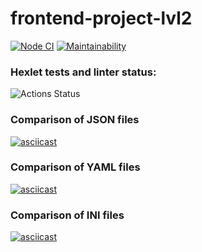# frontend-project-lvl2

[![Node CI](https://github.com/vchslv/frontend-project-lvl2/workflows/Node%20CI/badge.svg)](https://github.com/vchslv/frontend-project-lvl2/actions)
[![Maintainability](https://api.codeclimate.com/v1/badges/ce0b1909dd2c11550c0b/maintainability)](https://codeclimate.com/github/vchslv/frontend-project-lvl2/maintainability)

### Hexlet tests and linter status:
![Actions Status](https://github.com/vchslv/frontend-project-lvl2/workflows/hexlet-check/badge.svg)

### Comparison of JSON files
[![asciicast](https://asciinema.org/a/365105.svg)](https://asciinema.org/a/365105)

### Comparison of YAML files
[![asciicast](https://asciinema.org/a/365959.svg)](https://asciinema.org/a/365959)

### Comparison of INI files
[![asciicast](https://asciinema.org/a/365974.svg)](https://asciinema.org/a/365974)
